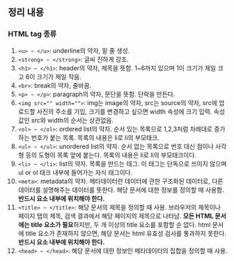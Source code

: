 ## 정리 내용
### HTML tag 종류
1. `<u> ~ </u>`: underline의 약자, 밑 줄 생성.
2. `<strong> ~ </strong>`: 글씨 진하게 강조.
3. `<h1> ~ </h1>`: header의 약자, 제목을 뜻함. 1~6까지 있으며 1이 크기가 제일 크고 6이 크기가 제일 작음.
4. `<br>`: break의 약자, 줄바꿈.
5. `<p> ~ </p>`: paragraph의 약자, 문단을 뜻함. 단락을 만든다.
6. `<img src="" width="">`: img는 image의 약자, src는 source의 약자, src에 업로드할 사진의 주소를 기입, 
                            크기를 변경하고 싶으면 width 속성에 크기 입력. 속성값인 src와 width의 순서는 상관없음.
7. `<ol> ~ </ol>`: ordered list의 약자. 순서 있는 목록으로 1,2,3처럼 차례대로 증가하는 번호가 붙는 목록. 목록의 내용은 li로 li의 부모태크.
8. `<ul> ~ </ul>`: unordered list의 약자. 순서 없는 목록으로 번호 대신 점이나 사각형 등의 도형이 목록 앞에 붙는다. 목록의 내용은 li로 li의 부모태크이다.
9. `<li> ~ </li>`: list의 약자. 목록을 만드는 태그. 이 태그는 단독으로 쓰이지 않으며 ul or ol 태크 내부에 들어가는 자식 태그이다.
10. `<meta>`: metadata의 약자. 메타데이터란 데이터에 관한 구조화된 데이터로, 다른 데이터를 설명해주는 데이터를 뜻한다.
              해당 문서에 대한 정보를 정의할 때 사용함. <strong>반드시 <head>요소 내부에 위치해야 한다.</strong>
11. `<title> ~ </title>`: 해당 문서의 제목을 정의할 때 사용. 브라우저의 제목이나 페이지 탭의 제목, 검색 결과에서 해당 페이지의 제목으로 나타남. 
                          <strong>모든 HTML 문서에는 title 요소가 필요</strong>하지만, 두 개 이상의 title 요소를 포함할 순 없다.
                          html 문서에 title 요소가 존재하지 않으면, 해당 문서는 html 유효성 검사를 통과하지 못한다. <strong>반드시 <head>요소 내부에 위치해야 한다.</strong>
12. `<head> ~ </head>`: 해당 문서에 대한 정보인 메타데이터의 집합을 정의할 때 사용. <title>, <style>, <base>, <link>, <meta>는 head에 포함되어 있어야 한다.
13. `<body> ~ </body>`: 해당 문서의 본문으로 텍스트, 하이퍼링크, 이미지, 리스트 등과 같은 모든 콘텐츠를 포함하는 영역을 정의할 때 사용된다.
                        html 문서에는 단 하나의 <body>만 존재해야 한다.
14. `<html> ~ </html>`: HTML문서를 구성하는 기본 단위.
15. `<!doctype html>`: 해당 선언은 html 문서에서 가장 먼저 선언되어야 한다. 
                        선언된 페이지의 html 버전이 무엇인지를 웹 브라우저에 알려주는 역할을 하는 선언문으로, 대소문자를 구분하지 않는다.
16. `<a> ~ </a>`: anchor의 약자. 하이퍼링크를 정의할 때 사용. href 속성에 링크 목적지를 설정.
17. 

## 출처 && 깃허브
[생활코딩 web/html&internet](https://opentutorials.org/course/3084)

[github](https://github.com/KYUSEONGHAN)